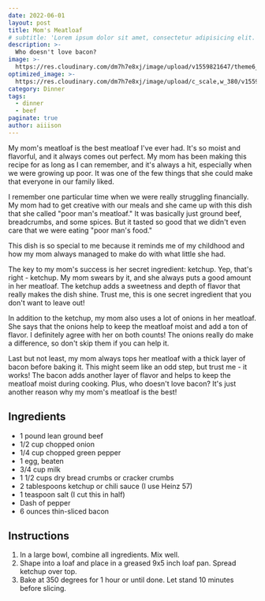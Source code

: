 ```yaml
---
date: 2022-06-01
layout: post
title: Mom's Meatloaf
# subtitle: 'Lorem ipsum dolor sit amet, consectetur adipisicing elit.'
description: >-
  Who doesn't love bacon?
image: >-
  https://res.cloudinary.com/dm7h7e8xj/image/upload/v1559821647/theme6_qeeojf.jpg
optimized_image: >-
  https://res.cloudinary.com/dm7h7e8xj/image/upload/c_scale,w_380/v1559821647/theme6_qeeojf.jpg
category: Dinner
tags:
  - dinner
  - beef
paginate: true
author: aiiison
---
```

My mom's meatloaf is the best meatloaf I've ever had. It's so moist and flavorful, and it always comes out perfect. My mom has been making this recipe for as long as I can remember, and it's always a hit, especially when we were growing up poor. It was one of the few things that she could make that everyone in our family liked. 

I remember one particular time when we were really struggling financially. My mom had to get creative with our meals and she came up with this dish that she called "poor man's meatloaf." It was basically just ground beef, breadcrumbs, and some spices. But it tasted so good that we didn't even care that we were eating "poor man's food."

This dish is so special to me because it reminds me of my childhood and how my mom always managed to make do with what little she had.

The key to my mom's success is her secret ingredient: ketchup. Yep, that's right - ketchup. My mom swears by it, and she always puts a good amount in her meatloaf. The ketchup adds a sweetness and depth of flavor that really makes the dish shine. Trust me, this is one secret ingredient that you don't want to leave out!

In addition to the ketchup, my mom also uses a lot of onions in her meatloaf. She says that the onions help to keep the meatloaf moist and add a ton of flavor. I definitely agree with her on both counts! The onions really do make a difference, so don't skip them if you can help it.

Last but not least, my mom always tops her meatloaf with a thick layer of bacon before baking it. This might seem like an odd step, but trust me - it works! The bacon adds another layer of flavor and helps to keep the meatloaf moist during cooking. Plus, who doesn't love bacon? It's just another reason why my mom's meatloaf is the best!

## Ingredients
- 1 pound lean ground beef
- 1/2 cup chopped onion
- 1/4 cup chopped green pepper
- 1 egg, beaten
- 3/4 cup milk
- 1 1/2 cups dry bread crumbs or cracker crumbs
- 2 tablespoons ketchup or chili sauce  (I use Heinz 57)
- 1 teaspoon salt  (I cut this in half)
- Dash of pepper
- 6 ounces thin-sliced bacon

## Instructions

1. In a large bowl, combine all ingredients. Mix well. 
2. Shape into a loaf and place in a greased 9x5 inch loaf pan. Spread ketchup over top. 
3. Bake at 350 degrees for 1 hour or until done. Let stand 10 minutes before slicing.



